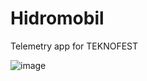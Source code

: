 # Hidromobil

Telemetry app for TEKNOFEST 

![image](https://github.com/Skeior/hidromobil/assets/105591123/3271f982-4bbc-4453-91d8-509ff6b7b143)


